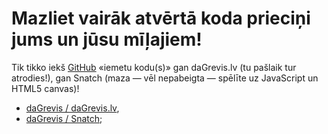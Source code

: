 # Mazliet vairāk atvērtā koda prieciņi jums un jūsu mīļajiem!

Tik tikko iekš [GitHub](https://github.com/ "GitHub") «iemetu kodu(s)» gan daGrevis.lv (tu pašlaik tur atrodies!), gan Snatch (maza — vēl nepabeigta — spēlīte uz JavaScript un HTML5 canvas)!

* [daGrevis / daGrevis.lv](https://github.com/daGrevis/daGrevis.lv "daGrevis / daGrevis.lv"),
* [daGrevis / Snatch](https://github.com/daGrevis/Snatch "daGrevis / Snatch");